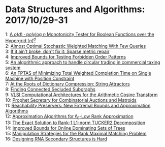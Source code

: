 # Data Structures and Algorithms: 2017/10/29-31  
1: [A $o(d) \cdot \text{polylog}~n$ Monotonicity Tester for Boolean  Functions over the Hypergrid $[n]^d$](https://doi.org/10.48550/arXiv.1710.10545)  
2: [Almost Optimal Stochastic Weighted Matching With Few Queries](https://doi.org/10.48550/arXiv.1710.10592)  
3: [If it ain't broke, don't fix it: Sparse metric repair](https://doi.org/10.48550/arXiv.1710.10655)  
4: [Improved Bounds for Testing Forbidden Order Patterns](https://doi.org/10.48550/arXiv.1710.10660)  
5: [An algorithmic approach to handle circular trading in commercial taxing  system](https://doi.org/10.48550/arXiv.1710.10836)  
6: [An FPTAS of Minimizing Total Weighted Completion Time on Single Machine  with Position Constraint](https://doi.org/10.48550/arXiv.1710.10904)  
7: [At the Roots of Dictionary Compression: String Attractors](https://doi.org/10.48550/arXiv.1710.10964)  
8: [Finding Connected Secluded Subgraphs](https://doi.org/10.48550/arXiv.1710.10979)  
9: [VLSI Computational Architectures for the Arithmetic Cosine Transform](https://doi.org/10.48550/arXiv.1710.11200)  
10: [Prophet Secretary for Combinatorial Auctions and Matroids](https://doi.org/10.48550/arXiv.1710.11213)  
11: [Reachability Preservers: New Extremal Bounds and Approximation  Algorithms](https://doi.org/10.48550/arXiv.1710.11250)  
12: [Approximation Algorithms for $\ell_0$-Low Rank Approximation](https://doi.org/10.48550/arXiv.1710.11253)  
13: [The Exact Solution to Rank-1 L1-norm TUCKER2 Decomposition](https://doi.org/10.48550/arXiv.1710.11306)  
14: [Improved Bounds for Online Dominating Sets of Trees](https://doi.org/10.48550/arXiv.1710.11414)  
15: [Manipulation Strategies for the Rank Maximal Matching Problem](https://doi.org/10.48550/arXiv.1710.11462)  
16: [Designing RNA Secondary Structures is Hard](https://doi.org/10.48550/arXiv.1710.11513)  